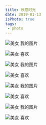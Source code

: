 ```yaml
---
title: 秋意时光
date: 2019-01-13
isPhoto: true
tags:
 - photo
---
```


![美女](https://d-paper.i4.cn/max/2017/02/15/14/1487139025010_940842.jpg)
我的图片

![美女](http://www.vtiantai.net/wp-content/uploads/2019/03/b886addb8cbe53e-5.jpg)
喜欢

![美女](https://d-paper.i4.cn/max/2017/02/15/14/1487139025010_940842.jpg)
我的图片

![美女](http://www.vtiantai.net/wp-content/uploads/2019/03/b886addb8cbe53e-5.jpg)
喜欢

![美女](https://d-paper.i4.cn/max/2017/02/15/14/1487139025010_940842.jpg)
我的图片

![美女](http://www.vtiantai.net/wp-content/uploads/2019/03/b886addb8cbe53e-5.jpg)
喜欢

![美女](https://d-paper.i4.cn/max/2017/02/15/14/1487139025010_940842.jpg)
我的图片

![美女](http://www.vtiantai.net/wp-content/uploads/2019/03/b886addb8cbe53e-5.jpg)
喜欢
